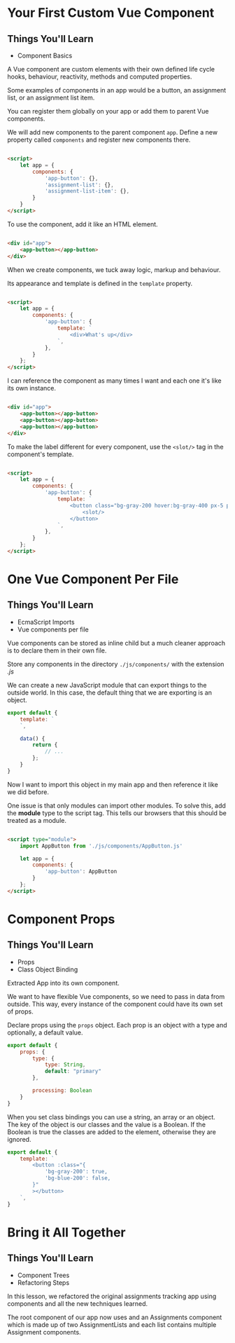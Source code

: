 # Your First Custom Vue Component

## Things You'll Learn

* Component Basics

A Vue component are custom elements with their own defined life cycle hooks, behaviour, reactivity, methods and computed
properties.

Some examples of components in an app would be a button, an assignment list, or an assignment list item.

You can register them globally on your app or add them to parent Vue components.

We will add new components to the parent component `app`. Define a new property called `components` and register new
components there.

```html

<script>
    let app = {
        components: {
            'app-button': {},
            'assignment-list': {},
            'assignment-list-item': {},
        }
    }
</script>
```

To use the component, add it like an HTML element.

```html

<div id="app">
    <app-button></app-button>
</div>
```

When we create components, we tuck away logic, markup and behaviour.

Its appearance and template is defined in the `template` property.

```html

<script>
    let app = {
        components: {
            'app-button': {
                template: `
                    <div>What's up</div>
                `,
            },
        }
    };
</script>
```

I can reference the component as many times I want and each one it's like its own instance.

```html

<div id="app">
    <app-button></app-button>
    <app-button></app-button>
    <app-button></app-button>
</div>
```

To make the label different for every component, use the `<slot/>` tag in the component's template.

```html

<script>
    let app = {
        components: {
            'app-button': {
                template: `
                    <button class="bg-gray-200 hover:bg-gray-400 px-5 py-2 :disable='processing'">
                        <slot/>
                    </button>
                `,
            },
        }
    };
</script>
```

# One Vue Component Per File

## Things You'll Learn

* EcmaScript Imports
* Vue components per file

Vue components can be stored as inline child but a much cleaner approach is to declare them in their own file.

Store any components in the directory `./js/components/` with the extension _.js_

We can create a new JavaScript module that can export things to the outside world. In this case, the default thing that
we are exporting is an object.

```js
export default {
    template: `
    `,

    data() {
        return {
            // ...
        };
    }
}
```

Now I want to import this object in my main app and then reference it like we did before.

One issue is that only modules can import other modules.
To solve this, add the **module** type to the script tag. This tells our browsers that this should be treated as a
module.

```html

<script type="module">
    import AppButton from './js/components/AppButton.js'

    let app = {
        components: {
            'app-button': AppButton
        }
    };
</script>
```

# Component Props

## Things You'll Learn

* Props
* Class Object Binding

Extracted App into its own component.

We want to have flexible Vue components, so we need to pass in data from outside. This way, every instance of the
component could have its own set of props.

Declare props using the `props` object. Each prop is an object with a type and optionally, a default value.

```js
export default {
    props: {
        type: {
            type: String,
            default: "primary"
        },

        processing: Boolean
    }
}
```

When you set class bindings you can use a string, an array or an object. The key of the object is our classes and the
value is a Boolean.
If the Boolean is true the classes are added to the element, otherwise they are ignored.

```js
export default {
    template: `
        <button :class="{
            'bg-gray-200': true,
            'bg-blue-200': false,    
        }"
        ></button>
    `,
}
```

# Bring it All Together

## Things You'll Learn

* Component Trees
* Refactoring Steps

In this lesson, we refactored the original assignments tracking app using components and all the new techniques learned.

The root component of our app now uses and an Assignments component which is made up of two AssignmentLists
and each list contains multiple Assignment components.